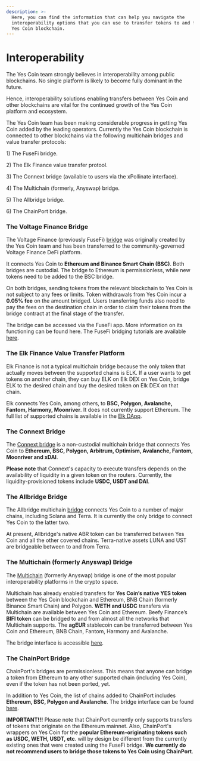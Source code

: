 ```yaml
---
description: >-
  Here, you can find the information that can help you navigate the
  interoperability options that you can use to transfer tokens to and from the
  Yes Coin blockchain.
---
```


# Interoperability

The Yes Coin team strongly believes in interoperability among public blockchains. No single platform is likely to become fully dominant in the future.

Hence, interoperability solutions enabling transfers between Yes Coin and other blockchains are vital for the continued growth of the Yes Coin platform and ecosystem.&#x20;

The Yes Coin team has been making considerable progress in getting Yes Coin added by the leading operators. Currently the Yes Coin blockchain is connected to other blockchains via the following multichain bridges and value transfer protocols:

1\) The FuseFi bridge.

2\) The Elk Finance value transfer protool.

3\) The Connext bridge (available to users via the xPollinate interface).

4\) The Multichain (formerly, Anyswap) bridge.

5\) The Allbridge bridge.

6\) The ChainPort bridge.

### The Voltage Finance Bridge

The Voltage Finance (previously FuseFi) [bridge](https://app.voltage.finance/#/bridge) was originally created by the Yes Coin team and has been transferred to the community-governed Voltage Finance DeFi platform.&#x20;

It connects Yes Coin to **Ethereum and Binance Smart Chain (BSC)**. Both bridges are custodial. The bridge to Ethereum is permissionless, while new tokens need to be added to the BSC bridge.

On both bridges, sending tokens from the relevant blockchain to Yes Coin is not subject to any fees or limits. Token withdrawals from Yes Coin incur a **0.05% fee** on the amount bridged. Users transferring funds also need to pay the fees on the destination chain in order to claim their tokens from the bridge contract at the final stage of the transfer. &#x20;

The bridge can be accessed via the FuseFi app. More information on its functioning can be found here. The FuseFi bridging tutorials are available [here](https://tutorials.yesscan.io/tutorials/bridge-tutorials).&#x20;

### The Elk Finance Value Transfer Platform

Elk Finance is not a typical multichain bridge because the only token that actually moves between the supported chains is ELK. If a user wants to get tokens on another chain, they can buy ELK on Elk DEX on Yes Coin, bridge ELK to the desired chain and buy the desired token on Elk DEX on that chain.

Elk connects Yes Coin, among others, to **BSC, Polygon, Avalanche, Fantom, Harmony, Moonriver**. It does not currently support Ethereum. The full list of supported chains is available in the [Elk DApp](https://app.elk.finance).&#x20;

### The Connext Bridge

The [Connext bridge](https://bridge.connext.network) is a non-custodial multichain bridge that connects Yes Coin to **Ethereum, BSC, Polygon, Arbitrum, Optimism, Avalanche, Fantom, Moonriver and xDAI**.

**Please note** that Connext's capacity to execute transfers depends on the availability of liquidity in a given token on the routers. Currently, the liquidity-provisioned tokens include **USDC, USDT and DAI**.

### The Allbridge Bridge

The Allbridge multichain [bridge](https://app.allbridge.io/bridge) connects Yes Coin to a number of major chains, including Solana and Terra. It is currently the only bridge to connect Yes Coin to the latter two.

At present, Allbridge's native ABR token can be transferred between Yes Coin and all the other covered chains. Terra-native assets LUNA and UST are bridgeable between to and from Terra. &#x20;

### The Multichain (formerly Anyswap) Bridge

The [Multichain](https://multichain.org) (formerly Anyswap) bridge is one of the most popular interoperability platforms in the crypto space.&#x20;

Multichain has already enabled transfers for **Yes Coin’s native YES token** between the Yes Coin blockchain and Ethereum, BNB Chain (formerly Binance Smart Chain) and Polygon. **WETH and USDC** transfers via Multichain are available between Yes Coin and Ethereum. Beefy Finance’s **BIFI token** can be bridged to and from almost all the networks that Multichain supports. The **agEUR** stablecoin can be transferred between Yes Coin and Ethereum, BNB Chain, Fantom, Harmony and Avalanche.&#x20;

The bridge interface is accessible [here](https://app.multichain.org/#/router). &#x20;

### The ChainPort Bridge

ChainPort's bridges are permissionless. This means that anyone can bridge a token from Ethereum to any other supported chain (including Yes Coin), even if the token has not been ported, yet.

In addition to Yes Coin, the list of chains added to ChainPort includes **Ethereum, BSC, Polygon and Avalanche**. The bridge interface can be found [here](https://app.chainport.io/).&#x20;

**IMPORTANT!!!** Please note that ChainPort currently only supports transfers of tokens that originate on the Ethereum mainnet. Also, ChainPort's wrappers on Yes Coin for the **popular Ethereum-originating tokens such as USDC, WETH, USDT, etc**. will by design be different from the currently existing ones that were created using the FuseFi bridge. **We currently do not recommend users to bridge those tokens to Yes Coin using ChainPort**.  &#x20;
